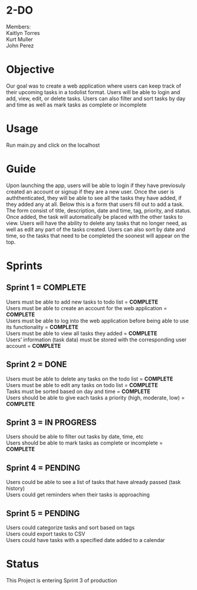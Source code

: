 # 2-DO

Members:<br />
Kaitlyn Torres <br />
Kurt Muller<br />
John Perez

# Objective
Our goal was to create a web application where users can keep track of their upcoming tasks in a todolist format. Users will be able to login and add, view, edit, or delete tasks.
Users can also filter and sort tasks by day and time as well as mark tasks as complete or incomplete

# Usage
Run main.py and click on the localhost

# Guide
Upon launching the app, users will be able to login if they have previosuly created an account or signup if they are a new user. Once the user is auththenticated, they will be able to see all the tasks they
have added, if they added any at all. Below this is a form that users fill out to add a task. The form consist of title, description, date and time, tag, priority, and status. Once added, the task will automatically be placed
with the other tasks to view. Users will have the ability to delete any tasks that no longer need, as well as edit any part of the tasks created. Users can also sort by date and time, so the tasks that need to be completed the soonest will appear on the top.


# Sprints
## Sprint 1 = COMPLETE
Users must be able to add new tasks to todo list = <b>COMPLETE</b> <br />
Users must be able to create an account for the web application = <b>COMPLETE</b><br />
Users must be able to log into the web application before being able to use its functionality = <b>COMPLETE</b> <br />
Users must be able to view all tasks they added = <b>COMPLETE</b> <br />
Users’ information (task data) must be stored with the corresponding user account = <b>COMPLETE</b>

## Sprint 2 = DONE
Users must be able to delete any tasks on the todo list = <b>COMPLETE</b> <br />
Users must be able to edit any tasks on todo list = <b>COMPLETE</b> <br />
Tasks must be sorted based on day and time = <b>COMPLETE</b> <br />
Users should be able to give each tasks a priority  (high, moderate, low) = <b>COMPLETE</b>

## Sprint 3 = IN PROGRESS
Users should be able to filter out tasks by date, time, etc <br />
Users should be able to mark tasks as complete or incomplete  = <b>COMPLETE</b> <br />

## Sprint 4 = PENDING
Users could be able to see a list of tasks that have already passed (task history) <br />
Users could get reminders when their tasks is approaching<br />


## Sprint 5 = PENDING
Users could categorize tasks and sort based on tags <br />
Users could export tasks to CSV<br />
Users could have tasks with a specified date added to a calendar

# Status
This Project is entering Sprint 3 of production
